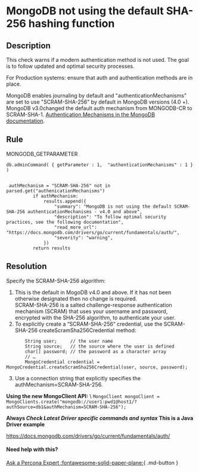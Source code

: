 # MongoDB not using the default SHA-256 hashing function 

## Description
This check warns if a modern authentication method is not used. 
The goal is to follow updated and optimal security processes. 

For Production systems: ensure that auth and authentication methods are in place.

MongoDB enables journaling by default and  "authenticationMechanisms" are set to use "SCRAM-SHA-256" by default in  MongoDB  versions (4.0 +).
MongoDB v3.0changed the default auth mechanism from MONGODB-CR to SCRAM-SHA-1.
[Authentication Mechanisms in the MongoDB documentation](https://docs.mongodb.com/drivers/go/current/fundamentals/auth/).



## Rule
MONGODB_GETPARAMETER
```
db.adminCommand( { getParameter : 1,  "authenticationMechanisms" : 1 } )


 authMechanism = "SCRAM-SHA-256" not in parsed.get("authenicationMechanisms")
          if authMechanism:
              results.append({
                  "summary": "MongoDB is not using the default SCRAM-SHA-256 authenticationMechanisms - v4.0 and above",
                  "description": "To follow optimal security practices, see the following documentation",
                  "read_more_url": "https://docs.mongodb.com/drivers/go/current/fundamentals/auth/",
                  "severity": "warning",
              })
          return results
```


## Resolution
Specify the SCRAM-SHA-256 algorithm:

1. This is the default in MogoDB v4.0 and above. If it has not been otherwise designated then no change is required. \
SCRAM-SHA-256 is a salted challenge-response authentication mechanism (SCRAM) that uses your username and password, encrypted with the SHA-256 algorithm, to authenticate your user. 
2. To explicitly create a “SCRAM-SHA-256“ credential, use the SCRAM-SHA-256 createScramSha256Credential method: 
```
       String user;     // the user name 
       String source;   // the source where the user is defined 
       char[] password; // the password as a character array 
       // …
       MongoCredential credential = MongoCredential.createScramSha256Credential(user, source, password);
```
3. Use a connection string that explicitly specifies the authMechanism=SCRAM-SHA-256. 

__Using the new MongoClient API:__ \ 
`MongoClient mongoClient = MongoClients.create("mongodb://user1:pwd1@host1/?authSource=db1&authMechanism=SCRAM-SHA-256");`

__Always  *Check Latest Driver specific commands and syntax* This is a Java Driver example__

https://docs.mongodb.com/drivers/go/current/fundamentals/auth/


#### Need help with this?

[Ask a Percona Expert :fontawesome-solid-paper-plane:](https://www.percona.com/about-percona/contact?utm_source=pmm&utm_medium=banner&utm_campaign=advisors_readmore){ .md-button }